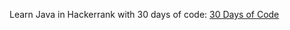 Learn Java in Hackerrank with 30 days of code: <a href="https://www.hackerrank.com/domains/tutorials/30-days-of-code?filters%5Bsubdomains%5D%5B%5D=30-days-of-code">30 Days of Code</a>
